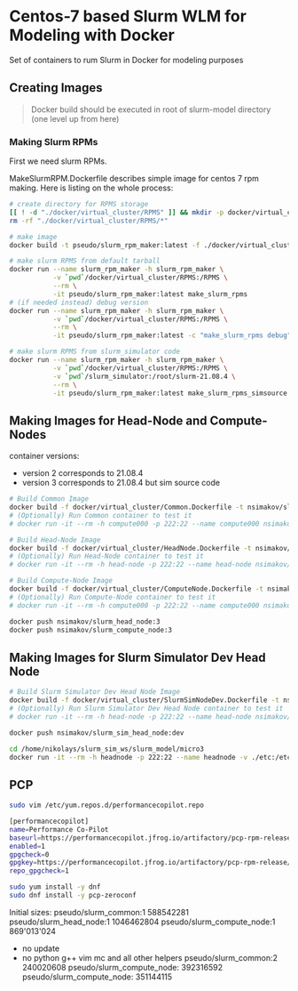 # Centos-7 based Slurm WLM for Modeling with Docker

Set of containers to rum Slurm in Docker for modeling purposes

## Creating Images

> Docker build should be executed in root of slurm-model directory
> (one level up from here)


### Making Slurm RPMs

First we need slurm RPMs.

MakeSlurmRPM.Dockerfile describes simple image for centos 7 rpm making.
Here is listing on the whole process:

```bash
# create directory for RPMS storage
[[ ! -d "./docker/virtual_cluster/RPMS" ]] && mkdir -p docker/virtual_cluster/RPMS
rm -rf "./docker/virtual_cluster/RPMS/*"

# make image
docker build -t pseudo/slurm_rpm_maker:latest -f ./docker/virtual_cluster/MakeSlurmRPM.Dockerfile .

# make slurm RPMS from default tarball
docker run --name slurm_rpm_maker -h slurm_rpm_maker \
           -v `pwd`/docker/virtual_cluster/RPMS:/RPMS \
           --rm \
           -it pseudo/slurm_rpm_maker:latest make_slurm_rpms
# (if needed instead) debug version
docker run --name slurm_rpm_maker -h slurm_rpm_maker \
           -v `pwd`/docker/virtual_cluster/RPMS:/RPMS \
           --rm \
           -it pseudo/slurm_rpm_maker:latest -c "make_slurm_rpms debug"

# make slurm RPMS from slurm_simulator code
docker run --name slurm_rpm_maker -h slurm_rpm_maker \
           -v `pwd`/docker/virtual_cluster/RPMS:/RPMS \
           -v `pwd`/slurm_simulator:/root/slurm-21.08.4 \
           --rm \
           -it pseudo/slurm_rpm_maker:latest make_slurm_rpms_simsource
```

## Making Images for Head-Node and Compute-Nodes

container versions:
* version 2 corresponds to 21.08.4
* version 3 corresponds to 21.08.4 but sim source code

```bash
# Build Common Image
docker build -f docker/virtual_cluster/Common.Dockerfile -t nsimakov/slurm_common:3 .
# (Optionally) Run Common container to test it
# docker run -it --rm -h compute000 -p 222:22 --name compute000 nsimakov/slurm_common:latest

# Build Head-Node Image
docker build -f docker/virtual_cluster/HeadNode.Dockerfile -t nsimakov/slurm_head_node:3 .
# (Optionally) Run Head-Node container to test it
# docker run -it --rm -h head-node -p 222:22 --name head-node nsimakov/slurm_head_node:latest

# Build Compute-Node Image
docker build -f docker/virtual_cluster/ComputeNode.Dockerfile -t nsimakov/slurm_compute_node:3 .
# (Optionally) Run Compute-Node container to test it
# docker run -it --rm -h compute000 -p 222:22 --name compute000 nsimakov/slurm_compute_node:latest

docker push nsimakov/slurm_head_node:3
docker push nsimakov/slurm_compute_node:3

```

## Making Images for Slurm Simulator Dev Head Node
```bash
# Build Slurm Simulator Dev Head Node Image
docker build -f docker/virtual_cluster/SlurmSimNodeDev.Dockerfile -t nsimakov/slurm_compute_node:dev .
# (Optionally) Run Slurm Simulator Dev Head Node container to test it
# docker run -it --rm -h head-node -p 222:22 --name head-node nsimakov/slurm_compute_node:dev

docker push nsimakov/slurm_sim_head_node:dev

cd /home/nikolays/slurm_sim_ws/slurm_model/micro3
docker run -it --rm -h headnode -p 222:22 --name headnode -v ./etc:/etc/slurm nsimakov/slurm_compute_node:dev
```
## PCP
```bash
sudo vim /etc/yum.repos.d/performancecopilot.repo

[performancecopilot]
name=Performance Co-Pilot
baseurl=https://performancecopilot.jfrog.io/artifactory/pcp-rpm-release/centos/$releasever/$basearch
enabled=1
gpgcheck=0
gpgkey=https://performancecopilot.jfrog.io/artifactory/pcp-rpm-release/centos/$releasever/$basearch/repodata/repomd.xml.key
repo_gpgcheck=1
```

```bash
sudo yum install -y dnf
sudo dnf install -y pcp-zeroconf

```


Initial sizes:
pseudo/slurm_common:1 588542281
pseudo/slurm_head_node:1 1046462804
pseudo/slurm_compute_node:1 869'013'024

* no update
* no python g++ vim mc and all other helpers
pseudo/slurm_common:2 240020608
pseudo/slurm_compute_node: 392316592
pseudo/slurm_compute_node:  351144115
